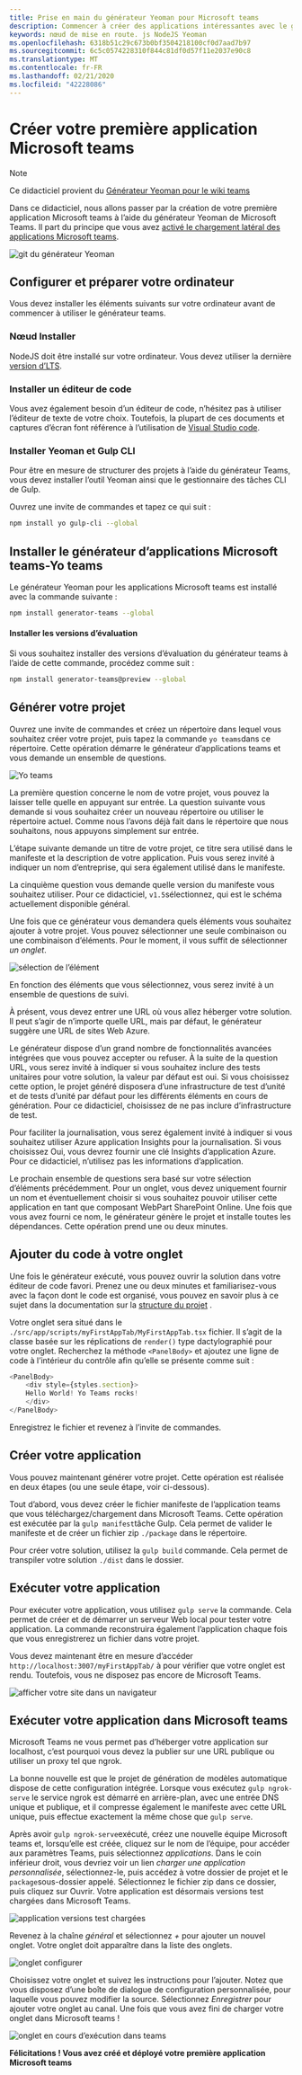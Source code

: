 ```yaml
---
title: Prise en main du générateur Yeoman pour Microsoft teams
description: Commencer à créer des applications intéressantes avec le générateur Yeoman pour Microsoft teams
keywords: nœud de mise en route. js NodeJS Yeoman
ms.openlocfilehash: 6318b51c29c673b0bf3504218100cf0d7aad7b97
ms.sourcegitcommit: 6c5c0574228310f844c81df0d57f11e2037e90c8
ms.translationtype: MT
ms.contentlocale: fr-FR
ms.lasthandoff: 02/21/2020
ms.locfileid: "42228086"
---
```

# <a name="build-your-first-microsoft-teams-app"></a>Créer votre première application Microsoft teams

>[!Note]
>Ce didacticiel provient du [Générateur Yeoman pour le wiki teams](https://github.com/OfficeDev/generator-teams/wiki/Build-Your-First-Microsoft-Teams-App)

Dans ce didacticiel, nous allons passer par la création de votre première application Microsoft teams à l’aide du générateur Yeoman de Microsoft Teams. Il part du principe que vous avez [activé le chargement latéral des applications Microsoft teams](~/concepts/build-and-test/prepare-your-o365-tenant.md).

![git du générateur Yeoman](~/assets/yeoman-demo.gif)

## <a name="setup-and-prepare-your-machine"></a>Configurer et préparer votre ordinateur

Vous devez installer les éléments suivants sur votre ordinateur avant de commencer à utiliser le générateur teams.

### <a name="install-node"></a>Nœud Installer

NodeJS doit être installé sur votre ordinateur. Vous devez utiliser la dernière [version d’LTS](https://nodejs.org/dist/latest-v8.x/).

### <a name="install-a-code-editor"></a>Installer un éditeur de code

Vous avez également besoin d’un éditeur de code, n’hésitez pas à utiliser l’éditeur de texte de votre choix. Toutefois, la plupart de ces documents et captures d’écran font référence à l’utilisation de [Visual Studio code](https://code.visualstudio.com).

### <a name="install-yeoman-and-gulp-cli"></a>Installer Yeoman et Gulp CLI

Pour être en mesure de structurer des projets à l’aide du générateur Teams, vous devez installer l’outil Yeoman ainsi que le gestionnaire des tâches CLI de Gulp.

Ouvrez une invite de commandes et tapez ce qui suit :

```bash
npm install yo gulp-cli --global
```

## <a name="install-the-microsoft-teams-apps-generator---yo-teams"></a>Installer le générateur d’applications Microsoft teams-Yo teams

Le générateur Yeoman pour les applications Microsoft teams est installé avec la commande suivante :

```bash
npm install generator-teams --global
```

#### <a name="install-preview-versions"></a>Installer les versions d’évaluation

Si vous souhaitez installer des versions d’évaluation du générateur teams à l’aide de cette commande, procédez comme suit :

```bash
npm install generator-teams@preview --global
```

## <a name="generate-your-project"></a>Générer votre projet

Ouvrez une invite de commandes et créez un répertoire dans lequel vous souhaitez créer votre projet, puis tapez la commande `yo teams`dans ce répertoire. Cette opération démarre le générateur d’applications teams et vous demande un ensemble de questions.

![Yo teams](~/assets/yeoman-images/teams-first-app-1.png)

La première question concerne le nom de votre projet, vous pouvez la laisser telle quelle en appuyant sur entrée. La question suivante vous demande si vous souhaitez créer un nouveau répertoire ou utiliser le répertoire actuel. Comme nous l’avons déjà fait dans le répertoire que nous souhaitons, nous appuyons simplement sur entrée.

L’étape suivante demande un titre de votre projet, ce titre sera utilisé dans le manifeste et la description de votre application. Puis vous serez invité à indiquer un nom d’entreprise, qui sera également utilisé dans le manifeste.

La cinquième question vous demande quelle version du manifeste vous souhaitez utiliser. Pour ce didacticiel, `v1.5`sélectionnez, qui est le schéma actuellement disponible général.

Une fois que ce générateur vous demandera quels éléments vous souhaitez ajouter à votre projet. Vous pouvez sélectionner une seule combinaison ou une combinaison d’éléments. Pour le moment, il vous suffit de sélectionner *un onglet*.

![sélection de l’élément](~/assets/yeoman-images/teams-first-app-2.png)

En fonction des éléments que vous sélectionnez, vous serez invité à un ensemble de questions de suivi.

À présent, vous devez entrer une URL où vous allez héberger votre solution. Il peut s’agir de n’importe quelle URL, mais par défaut, le générateur suggère une URL de sites Web Azure.

Le générateur dispose d’un grand nombre de fonctionnalités avancées intégrées que vous pouvez accepter ou refuser. À la suite de la question URL, vous serez invité à indiquer si vous souhaitez inclure des tests unitaires pour votre solution, la valeur par défaut est oui. Si vous choisissez cette option, le projet généré disposera d’une infrastructure de test d’unité et de tests d’unité par défaut pour les différents éléments en cours de génération. Pour ce didacticiel, choisissez de ne pas inclure d’infrastructure de test.

Pour faciliter la journalisation, vous serez également invité à indiquer si vous souhaitez utiliser Azure application Insights pour la journalisation. Si vous choisissez Oui, vous devrez fournir une clé Insights d’application Azure. Pour ce didacticiel, n’utilisez pas les informations d’application.

Le prochain ensemble de questions sera basé sur votre sélection d’éléments précédemment. Pour un onglet, vous devez uniquement fournir un nom et éventuellement choisir si vous souhaitez pouvoir utiliser cette application en tant que composant WebPart SharePoint Online. Une fois que vous avez fourni ce nom, le générateur génère le projet et installe toutes les dépendances. Cette opération prend une ou deux minutes.

## <a name="add-some-code-to-your-tab"></a>Ajouter du code à votre onglet

Une fois le générateur exécuté, vous pouvez ouvrir la solution dans votre éditeur de code favori. Prenez une ou deux minutes et familiarisez-vous avec la façon dont le code est organisé, vous pouvez en savoir plus à ce sujet dans la documentation sur la [structure du projet](https://github.com/OfficeDev/generator-teams/wiki/Project-Structure) .

Votre onglet sera situé dans le `./src/app/scripts/myFirstAppTab/MyFirstAppTab.tsx` fichier. Il s’agit de la classe basée sur les réplications de `render()` type dactylographié pour votre onglet. Recherchez la méthode `<PanelBody>` et ajoutez une ligne de code à l’intérieur du contrôle afin qu’elle se présente comme suit :

``` TypeScript
<PanelBody>
    <div style={styles.section}>
    Hello World! Yo Teams rocks!
    </div>
</PanelBody>
```

Enregistrez le fichier et revenez à l’invite de commandes.

## <a name="build-your-app"></a>Créer votre application

Vous pouvez maintenant générer votre projet. Cette opération est réalisée en deux étapes (ou une seule étape, voir ci-dessous).

Tout d’abord, vous devez créer le fichier manifeste de l’application teams que vous téléchargez/chargement dans Microsoft Teams. Cette opération est exécutée par la `gulp manifest`tâche Gulp. Cela permet de valider le manifeste et de créer un fichier zip `./package` dans le répertoire.

Pour créer votre solution, utilisez la `gulp build` commande. Cela permet de transpiler votre solution `./dist` dans le dossier. 

## <a name="run-your-app"></a>Exécuter votre application

Pour exécuter votre application, vous utilisez `gulp serve` la commande. Cela permet de créer et de démarrer un serveur Web local pour tester votre application. La commande reconstruira également l’application chaque fois que vous enregistrerez un fichier dans votre projet. 

Vous devez maintenant être en mesure d’accéder `http://localhost:3007/myFirstAppTab/` à pour vérifier que votre onglet est rendu. Toutefois, vous ne disposez pas encore de Microsoft Teams.

![afficher votre site dans un navigateur](~/assets/yeoman-images/teams-first-app-3.png)

## <a name="run-your-app-in-microsoft-teams"></a>Exécuter votre application dans Microsoft teams

Microsoft Teams ne vous permet pas d’héberger votre application sur localhost, c’est pourquoi vous devez la publier sur une URL publique ou utiliser un proxy tel que ngrok.

La bonne nouvelle est que le projet de génération de modèles automatique dispose de cette configuration intégrée. Lorsque vous exécutez `gulp ngrok-serve` le service ngrok est démarré en arrière-plan, avec une entrée DNS unique et publique, et il compresse également le manifeste avec cette URL unique, puis effectue exactement la même chose que `gulp serve`.

Après avoir `gulp ngrok-serve`exécuté, créez une nouvelle équipe Microsoft teams et, lorsqu’elle est créée, cliquez sur le nom de l’équipe, pour accéder aux paramètres Teams, puis sélectionnez *applications*. Dans le coin inférieur droit, vous devriez voir un lien *charger une application personnalisée*, sélectionnez-le, puis accédez à votre dossier de projet et le `package`sous-dossier appelé. Sélectionnez le fichier zip dans ce dossier, puis cliquez sur Ouvrir. Votre application est désormais versions test chargées dans Microsoft Teams.

![application versions test chargées](~/assets/yeoman-images/teams-first-app-4.png)

Revenez à la chaîne *général* et sélectionnez *+* pour ajouter un nouvel onglet. Votre onglet doit apparaître dans la liste des onglets.

![onglet configurer](~/assets/yeoman-images/teams-first-app-5.png)

Choisissez votre onglet et suivez les instructions pour l’ajouter. Notez que vous disposez d’une boîte de dialogue de configuration personnalisée, pour laquelle vous pouvez modifier la source. Sélectionnez *Enregistrer* pour ajouter votre onglet au canal. Une fois que vous avez fini de charger votre onglet dans Microsoft teams !

![onglet en cours d’exécution dans teams](~/assets/yeoman-images/teams-first-app-6.png)

**Félicitations ! Vous avez créé et déployé votre première application Microsoft teams**
